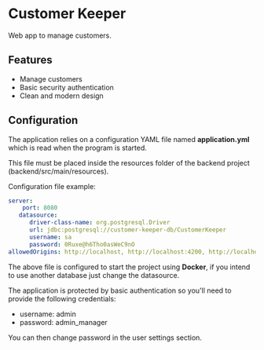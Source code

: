# Customer Keeper

Web app to manage customers.

## Features
- Manage customers
- Basic security authentication
- Clean and modern design

## Configuration

The application relies on a configuration YAML file named **application.yml** which is read when the program is started.

This file must be placed inside the resources folder of the backend project (backend/src/main/resources).


Configuration file example:

```yaml
server:
    port: 8080
   datasource:
      driver-class-name: org.postgresql.Driver
      url: jdbc:postgresql://customer-keeper-db/CustomerKeeper
      username: sa
      password: 0Ruxe@h6Tho0asWeC9nO
allowedOrigins: http://localhost, http://localhost:4200, http://localhost:80
```

The above file is configured to start the project using **Docker**, if you intend to use another database just change the datasource.

The application is protected by basic authentication so you'll need to provide the following credentials:

- username: admin
- password: admin_manager

You can then change password in the user settings section.
